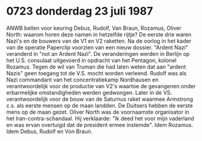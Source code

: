 # 0723 donderdag 23 juli 1987
ANWB bellen voor keuring 
Debus, Rudolf, Van Braun, Rozamus, Oliver North: waarom horen deze namen in hetzelfde rijtje? De eerste drie waren Nazi's en de bouwers van de V1 en V2 raketten. Na de oorlog in het kader van de operatie Paperclip voorzien van een nieuw dossier. "Ardent Nazi" veranderd in "not an Ardent Nazi". De veranderingen werden in Berlijn op het U.S. consulaat uitgevoerd in opdracht van het Pentagon, kolonel Rozamus. Tegen de wil van Truman die had laten weten dat aan "ardent Nazis" geen toegang tot de V.S. mocht worden verleend. Rudolf was als Nazi commandant van het concentratiekamp Nordhausen en verantwoordelijk voor de productie van V2's waartoe de gevangenen onder erbarmelijke omstandigheden werden gedwongen. Later in de VS. verantwoordelijk voor de bouw van de Saturnus raket waarmee Armstrong c.s. als eerste mensen op de maan landden. De Duitsers hebben de eerste mens op de maan gezet. Oliver North was de voornaamste organisator in het Iran-contra-schandaal. Hij verklaarde: "Ik deed het voor mijn vaderland en was ervan overtuigd dat de president ermee instemde". Idem Rozamus. Idem Debus, Rudolf en Von Braun. 